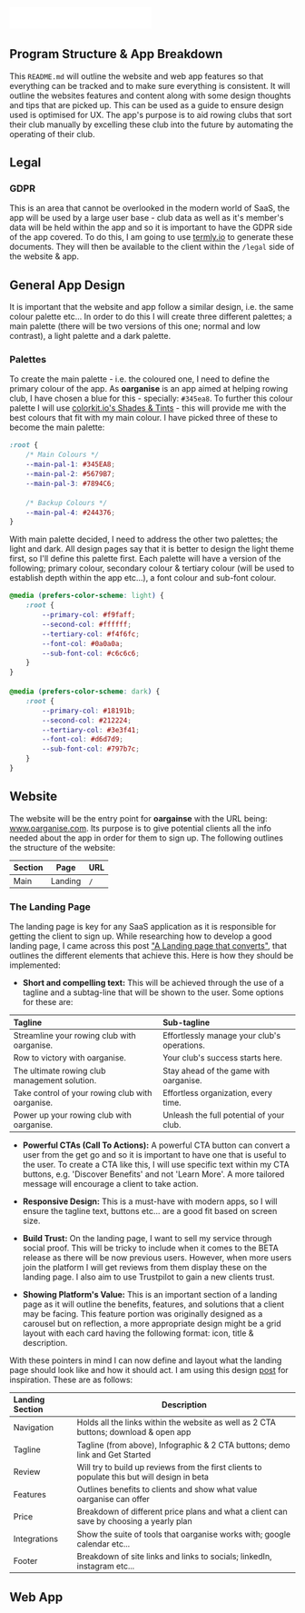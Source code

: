 <img src="docs/images/oarganise-logo.png" alt="oarganise logo" style="width: 250px; margin-block: 25px 0;">

## Program Structure & App Breakdown
This `README.md` will outline the website and web app features so that everything can be tracked and to make sure 
everything is consistent. It will outline the websites features and content along with some design thoughts and tips 
that are picked up. This can be used as a guide to ensure design used is optimised for UX. The app's purpose is to aid
rowing clubs that sort their club manually by excelling these club into the future by automating the operating of their 
club.

## Legal
### GDPR
This is an area that cannot be overlooked in the modern world of SaaS, the app will be used by a large user base - club
data as well as it's member's data will be held within the app and so it is important to have the GDPR side of the app
covered. To do this, I am going to use [termly.io](https://termly.io/) to generate these documents. They will then be
available to the client within the `/legal` side of the website & app.

## General App Design
It is important that the website and app follow a similar design, i.e. the same colour palette etc... In order to do
this I will create three different palettes; a main palette (there will be two versions of this one; normal and low
contrast), a light palette and a dark palette.

### Palettes
To create the main palette - i.e. the coloured one, I need to define the primary colour of the app. As **oarganise** is
an app aimed at helping rowing club, I have chosen a blue for this - specially: `#345ea8`. To further this colour 
palette I will use [colorkit.io's Shades & Tints](https://colorkit.io/shades-tints) - this will provide me with the best
colours that fit with my main colour. I have picked three of these to become the main palette:

```css
:root {
    /* Main Colours */
    --main-pal-1: #345EA8;
    --main-pal-2: #5679B7;
    --main-pal-3: #7894C6;

    /* Backup Colours */
    --main-pal-4: #244376;
}
```

With main palette decided, I need to address the other two palettes; the light and dark. All design pages say that it 
is better to design the light theme first, so I'll define this palette first. Each palette will have a version of the
following; primary colour, secondary colour & tertiary colour (will be used to establish depth within the app etc...), 
a font colour and sub-font colour. 

```css
@media (prefers-color-scheme: light) {
    :root {
        --primary-col: #f9faff;
        --second-col: #ffffff;
        --tertiary-col: #f4f6fc;
        --font-col: #0a0a0a;
        --sub-font-col: #c6c6c6;
    }
}

@media (prefers-color-scheme: dark) {
    :root {
        --primary-col: #18191b;
        --second-col: #212224;
        --tertiary-col: #3e3f41;
        --font-col: #d6d7d9;
        --sub-font-col: #797b7c;
    }
}
```

## Website
The website will be the entry point for **oargainse** with the URL being: www.oarganise.com. Its purpose is to give 
potential clients all the info needed about the app in order for them to sign up. The following outlines the structure 
of the website:

| Section | Page     | URL         |
|---------|----------|-------------|
| Main    | Landing  | `/`         |

### The Landing Page
The landing page is key for any SaaS application as it is responsible for getting the client to sign up. While 
researching how to develop a good landing page, I came across this post ["A Landing page that converts"](https://www.instagram.com/p/ClDW6mMjgSe/), 
that outlines the different elements that achieve this. Here is how they should be implemented:

- **Short and compelling text:** This will be achieved through the use of a tagline and a subtag-line that will be shown 
to the user. Some options for these are:

| Tagline                                          | Sub-tagline                                 |
|:-------------------------------------------------|:--------------------------------------------|
| Streamline your rowing club with oarganise.      | Effortlessly manage your club's operations. |
| Row to victory with oarganise.                   | Your club's success starts here.            |
| The ultimate rowing club management solution.    | Stay ahead of the game with oarganise.      |
| Take control of your rowing club with oarganise. | Effortless organization, every time.        |
| Power up your rowing club with oarganise.        | Unleash the full potential of your club.    |

- **Powerful CTAs (Call To Actions):** A powerful CTA button can convert a user from the get go and so it is important 
to have one that is useful to the user. To create a CTA like this, I will use specific text within my CTA buttons, e.g.
'Discover Benefits' and not 'Learn More'. A more tailored message will encourage a client to take action.

- **Responsive Design:** This is a must-have with modern apps, so I will ensure the tagline text, buttons etc... are a
good fit based on screen size.

- **Build Trust:** On the landing page, I want to sell my service through social proof. This will be tricky to include 
when it comes to the BETA release as there will be now previous users. However, when more users join the platform I will
get reviews from them display these on the landing page. I also aim to use Trustpilot to gain a new clients trust.

- **Showing Platform's Value:** This is an important section of a landing page as it will outline the benefits, features,
and solutions that a client may be facing. This feature portion was originally designed as a carousel but on reflection,
a more appropriate design might be a grid layout with each card having the following format: icon, title & description.

With these pointers in mind I can now define and layout what the landing page should look like and how it should act.
I am using this design [post](https://www.instagram.com/p/CoH7_oqO-8h/) for inspiration. These are as follows:

| Landing Section | Description                                                                                  |
|:----------------|----------------------------------------------------------------------------------------------|
| Navigation      | Holds all the links within the website as well as 2 CTA buttons; download & open app         |
| Tagline         | Tagline (from above), Infographic & 2 CTA buttons; demo link and Get Started                 |
| Review          | Will try to build up reviews from the first clients to populate this but will design in beta |
| Features        | Outlines benefits to clients and show what value oarganise can offer                         |
| Price           | Breakdown of different price plans and what a client can save by choosing a yearly plan      |
| Integrations    | Show the suite of tools that oarganise works with; google calendar etc...                    |
| Footer          | Breakdown of site links and links to socials; linkedIn, instagram etc...                     |


## Web App
